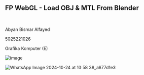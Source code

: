 ## FP WebGL - Load OBJ & MTL From Blender
<br>

Abyan Bismar Alfayed

5025221026

Grafika Komputer (E)

![image](https://github.com/user-attachments/assets/d26981ab-2eb8-4026-8ce0-bff11aaad778)

![WhatsApp Image 2024-10-24 at 10 58 38_a977d1e3](https://github.com/user-attachments/assets/7c901fe8-3a86-4bdf-955a-da2acdd333a4)
